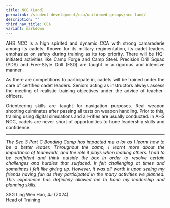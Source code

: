 ```yaml
---
title: NCC (Land)
permalink: /student-development/cca/uniformed-groups/ncc-land/
description: ""
third_nav_title: CCA
variant: markdown
---
```

<p align="justify">
AHS NCC is a high spirited and dynamic CCA with strong camaraderie among its cadets. Known for its military regimentation, its cadet leaders emphasize on safety during training as its top priority. There will be HQ-initiated activities like Camp Forge and Camp Steel. Precision Drill Squad (PDS) and Free-Style Drill (FSD) are taught in a rigorous and intensive manner.</p>
<p align="justify">
As there are competitions to participate in, cadets will be trained under the care of certified cadet leaders. Seniors acting as instructors always assess the meeting of realistic training objectives under the advice of teacher-officers.</p>
<p align="justify">
Orienteering skills are taught for navigation purposes. Real weapon shooting culminates after passing all tests on weapon handling. Prior to this, training using digital simulations and air-rifles are usually conducted. In AHS NCC, cadets are never short of opportunities to hone leadership skills and confidence.</p>
<hr>
<p align="justify">
<i>The Sec 3 Part C Bonding Camp has impacted me a lot as I learnt how to be a better leader. Throughout the camp, I learnt more about the importance of teamwork, and the role it plays when leading others. I had to be confident and think outside the box in order to resolve certain challenges and hurdles that surfaced. It felt challenging at times and sometimes I felt like giving up. However, it was all worth it upon seeing my friends having fun as they participated in the many activities we planned. This experience has definitely allowed me to hone my leadership and planning skills.</i></p>

3SG Ling Wen Hao, 4J (2024)<br>
Head of Training

